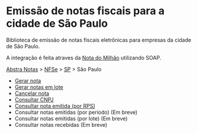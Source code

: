 # Emissão de notas fiscais para a cidade de São Paulo

Biblioteca de emissão de notas fiscais eletrônicas para empresas da cidade de São Paulo.

A integração é feita atraves da [Nota do Milhão](https://notadomilhao.prefeitura.sp.gov.br/) utilizando SOAP.

[Abstra Notas](/README.md) > [NFSe](/abstra_notas/nfse/README.md) > [SP](/abstra_notas/nfse/sp/README.md) > São Paulo

- [Gerar nota](/abstra_notas/nfse/sp/sao_paulo/exemplos/gerar_nota.py)
- [Gerar notas em lote](/abstra_notas/nfse/sp/sao_paulo/exemplos/gerar_notas_em_lote.py)
- [Cancelar nota](/abstra_notas/nfse/sp/sao_paulo/exemplos/cancelamento_nfe.py)
- [Consultar CNPJ](/abstra_notas/nfse/sp/sao_paulo/exemplos/consulta_cnpj.py)
- [Consultar nota emitida (por RPS)](/abstra_notas/nfse/sp/sao_paulo/exemplos/consultar_nota.py)
- Consultar notas emitidas (por período) (Em breve)
- Consultar notas emitidas (por lote) (Em breve)
- Consultar notas recebidas (Em breve)